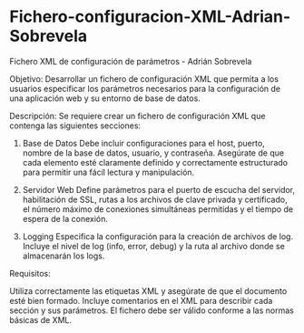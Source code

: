 # Fichero-configuracion-XML-Adrian-Sobrevela

Fichero XML de configuración de parámetros - Adrián Sobrevela

Objetivo: Desarrollar un fichero de configuración XML que permita a los usuarios especificar los parámetros necesarios para la configuración de una aplicación web y su entorno de base de datos.

Descripción: Se requiere crear un fichero de configuración XML que contenga las siguientes secciones:

1. Base de Datos
Debe incluir configuraciones para el host, puerto, nombre de la base de datos, usuario, y contraseña.
Asegúrate de que cada elemento esté claramente definido y correctamente estructurado para permitir una fácil lectura y manipulación.

2. Servidor Web
Define parámetros para el puerto de escucha del servidor, habilitación de SSL, rutas a los archivos de clave privada y certificado, el número máximo de conexiones simultáneas permitidas y el tiempo de espera de la conexión.

3. Logging
Especifica la configuración para la creación de archivos de log. Incluye el nivel de log (info, error, debug) y la ruta al archivo donde se almacenarán los logs.

Requisitos:

Utiliza correctamente las etiquetas XML y asegúrate de que el documento esté bien formado.
Incluye comentarios en el XML para describir cada sección y sus parámetros.
El fichero debe ser válido conforme a las normas básicas de XML.

